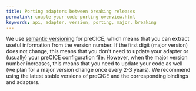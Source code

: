 ```yaml
---
title: Porting adapters between breaking releases
permalink: couple-your-code-porting-overview.html
keywords: api, adapter, version, porting, major, breaking
---
```


We use [semantic versioning](https://semver.org/) for preCICE, which means that you can extract useful information from the version number. If the first digit (major version) does not change, this means that you don't need to update your adapter or (usually) your preCICE configuration file. However, when the major version number increases, this means that you need to update your code as well (we plan for a major version change once every 2-3 years).
We recommend using the latest stable versions of preCICE and the corresponding bindings and adapters.
